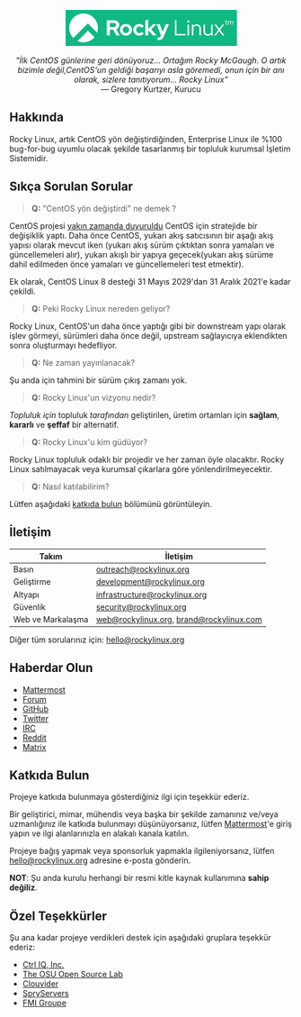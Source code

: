 <p align="center">
<a href="https://rockylinux.org/">
<img src="https://raw.githubusercontent.com/rocky-linux/branding/main/logo/out/logo-padded-bg_primary-white_white-64x.png" alt="Rocky Linux Logo">
</a>
</p>

<p align="center">
<i>"İlk CentOS günlerine geri dönüyoruz... Ortağım Rocky McGaugh. O artık bizimle değil,CentOS'un geldiği başarıyı asla göremedi, onun için bir anı olarak, sizlere tanıtıyorum... Rocky Linux"</i><br>
— Gregory Kurtzer, Kurucu
</p>

## Hakkında

Rocky Linux, artık CentOS yön değiştirdiğinden, Enterprise Linux ile %100 bug-for-bug uyumlu olacak şekilde tasarlanmış bir topluluk kurumsal İşletim Sistemidir.

## Sıkça Sorulan Sorular

> **Q:** "CentOS yön değiştirdi" ne demek ? 

CentOS projesi [yakın zamanda duyuruldu](https://blog.centos.org/2020/12/future-is-centos-stream/) CentOS için stratejide bir değişiklik yaptı. Daha önce CentOS, yukarı akış satıcısının bir aşağı akış yapısı olarak mevcut iken (yukarı akış sürüm çıktıktan sonra yamaları ve güncellemeleri alır), yukarı akışlı bir yapıya geçecek(yukarı akış sürüme dahil edilmeden önce yamaları ve güncellemeleri test etmektir).

Ek olarak, CentOS Linux 8 desteği 31 Mayıs 2029'dan 31 Aralık 2021'e kadar çekildi.

> **Q:** Peki Rocky Linux nereden geliyor?

Rocky Linux, CentOS'un daha önce yaptığı gibi bir downstream yapı olarak işlev görmeyi, sürümleri daha önce değil, upstream sağlayıcıya eklendikten sonra oluşturmayı hedefliyor.

> **Q:** Ne zaman yayınlanacak?

Şu anda için tahmini bir sürüm çıkış zamanı yok.

> **Q:** Rocky Linux'un vizyonu nedir?

*Topluluk için*  topluluk  *tarafından* geliştirilen, üretim ortamları için **sağlam**, **kararlı** ve **şeffaf** bir alternatif.

> **Q:** Rocky Linux'u kim güdüyor?

Rocky Linux topluluk odaklı bir projedir ve her zaman öyle olacaktır. Rocky Linux satılmayacak veya kurumsal çıkarlara göre yönlendirilmeyecektir.

> **Q:** Nasıl katılabilirim?

Lütfen aşağıdaki [katkıda bulun](#katkıda-bulun) bölümünü görüntüleyin.

## İletişim

| Takım                         | İletişim                                  |
|-------------------------------|-------------------------------------------|
| Basın                         | outreach@rockylinux.org                   |
| Geliştirme                    | development@rockylinux.org                |
| Altyapı                       | infrastructure@rockylinux.org             |
| Güvenlik                      | security@rockylinux.org                   |
| Web ve Markalaşma             | web@rockylinux.org, brand@rockylinux.com  |


Diğer tüm sorularınız için: hello@rockylinux.org

## Haberdar Olun

* [Mattermost](https://chat.rockylinux.org)
* [Forum](https://forums.rockylinux.org/)
* [GitHub](https://github.com/rocky-linux/)
* [Twitter](https://twitter.com/rocky_linux)
* [IRC](https://webchat.freenode.net/?channels=rockylinux)
* [Reddit](https://www.reddit.com/r/RockyLinux)
* [Matrix](https://matrix.to/#/+rockylinux:matrix.org)

## Katkıda Bulun

Projeye katkıda bulunmaya gösterdiğiniz ilgi için teşekkür ederiz.

Bir geliştirici, mimar, mühendis veya başka bir şekilde zamanınız ve/veya uzmanlığınız ile  katkıda bulunmayı düşünüyorsanız, lütfen [Mattermost](https://chat.rockylinux.org)'e giriş yapın ve ilgi alanlarınızla en alakalı kanala katılın.

Projeye bağış yapmak veya sponsorluk yapmakla ilgileniyorsanız, lütfen hello@rockylinux.org adresine e-posta gönderin.


**NOT**: Şu anda kurulu herhangi bir resmi kitle kaynak kullanımına **sahip değiliz**.

## Özel Teşekkürler

Şu ana kadar projeye verdikleri destek için aşağıdaki gruplara teşekkür ederiz:
* [Ctrl IQ, Inc.](https://www.ctrliq.com)
* [The OSU Open Source Lab](https://osuosl.org/)
* [Clouvider](https://www.clouvider.co.uk/)
* [SpryServers](https://www.spryservers.net/)
* [FMI Groupe](https://www.fmi.fr/)

